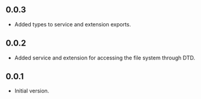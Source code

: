 ## 0.0.3

- Added types to service and extension exports.

## 0.0.2

- Added service and extension for accessing the file system through DTD.

## 0.0.1

- Initial version.
